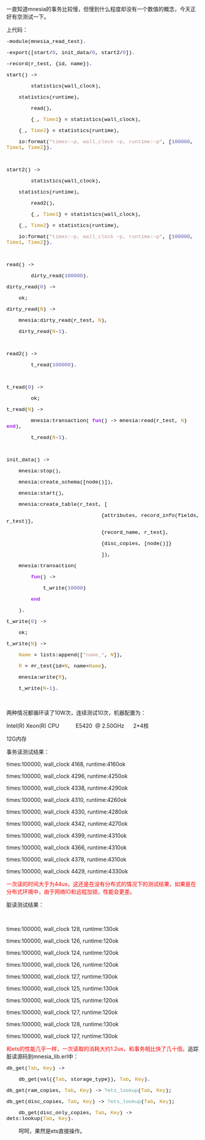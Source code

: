 <!--
author: qingliangcn
date: 2010-05-13
title: mnesia脏读与事物读性能结果
tags: Erlang,mnesia,事务,脏读
category: Erlang
status: publish
summary: 一直知道mnesia的事务比较慢，但慢到什么程度却没有一个数值的概念，今天正好有空测试一下。上代码：-module(mnesia_read_test).-export([start/0, init_data/0, start2/0]).-record(r_test, {id, n
-->

<p>一直知道mnesia的事务比较慢，但慢到什么程度却没有一个数值的概念，今天正好有空测试一下。</p>
<p>上代码：</p>
<p align="left" class="MsoNormal" style="text-align:left;mso-layout-grid-align:
none;text-autospace:none"><font class="Apple-style-span" color="#000000" face="'Courier New'" size="3"><span class="Apple-style-span" style="font-size: 13px;"><span lang="EN-US" style="font-size:10.0pt;font-family:
&quot;Courier New&quot;;color:black;mso-font-kerning:0pt">-module(mnesia_read_test)</span><span lang="EN-US" style="font-size:10.0pt;font-family:&quot;Courier New&quot;;color:blue;
mso-font-kerning:0pt">.</span><span lang="EN-US" style="font-size:10.0pt;
font-family:&quot;Courier New&quot;;mso-font-kerning:0pt"><o:p></o:p></span></span></font></p>
<p align="left" class="MsoNormal" style="text-align:left;mso-layout-grid-align:
none;text-autospace:none"><font class="Apple-style-span" color="#000000" face="'Courier New'" size="3"><span class="Apple-style-span" style="font-size: 13px;"><span lang="EN-US" style="font-size:10.0pt;font-family:
&quot;Courier New&quot;;color:black;mso-font-kerning:0pt">-export([start/</span><span lang="EN-US" style="font-size:10.0pt;font-family:&quot;Courier New&quot;;color:#5A5AB4;
mso-font-kerning:0pt">0</span><span lang="EN-US" style="font-size:10.0pt;
font-family:&quot;Courier New&quot;;color:black;mso-font-kerning:0pt">, init_data/</span><span lang="EN-US" style="font-size:10.0pt;font-family:&quot;Courier New&quot;;color:#5A5AB4;
mso-font-kerning:0pt">0</span><span lang="EN-US" style="font-size:10.0pt;
font-family:&quot;Courier New&quot;;color:black;mso-font-kerning:0pt">, start2/</span><span lang="EN-US" style="font-size:10.0pt;font-family:&quot;Courier New&quot;;color:#5A5AB4;
mso-font-kerning:0pt">0</span><span lang="EN-US" style="font-size:10.0pt;
font-family:&quot;Courier New&quot;;color:black;mso-font-kerning:0pt">])</span><span lang="EN-US" style="font-size:10.0pt;font-family:&quot;Courier New&quot;;color:blue;
mso-font-kerning:0pt">.</span></span></font></p>
<p align="left" class="MsoNormal" style="text-align:left;mso-layout-grid-align:
none;text-autospace:none"><font class="Apple-style-span" color="#000000" face="'Courier New'" size="3"><span class="Apple-style-span" style="font-size: 13px;"><span lang="EN-US" style="font-size:10.0pt;font-family:
&quot;Courier New&quot;;color:black;mso-font-kerning:0pt">-record(r_test, {id, name})</span><span lang="EN-US" style="font-size:10.0pt;font-family:&quot;Courier New&quot;;color:blue;
mso-font-kerning:0pt">.</span></span></font></p>
<p align="left" class="MsoNormal" style="text-align:left;mso-layout-grid-align:
none;text-autospace:none"><font class="Apple-style-span" color="#000000" face="'Courier New'" size="3"><span class="Apple-style-span" style="font-size: 13px;"><span lang="EN-US" style="font-size:10.0pt;font-family:
&quot;Courier New&quot;;color:black;mso-font-kerning:0pt">start() -&gt;</span><span lang="EN-US" style="font-size:10.0pt;font-family:&quot;Courier New&quot;;mso-font-kerning:
0pt"><o:p></o:p></span></span></font></p>
<p align="left" class="MsoNormal" style="text-align:left;mso-layout-grid-align:
none;text-autospace:none"><font class="Apple-style-span" color="#000000" face="'Courier New'" size="3"><span class="Apple-style-span" style="font-size: 13px;"><span lang="EN-US" style="font-size:10.0pt;font-family:
&quot;Courier New&quot;;color:black;mso-font-kerning:0pt"><span style="mso-spacerun:yes">&nbsp;&nbsp;&nbsp;&nbsp;&nbsp;&nbsp;&nbsp; </span>statistics(wall_clock), </span><span lang="EN-US" style="font-size:10.0pt;font-family:&quot;Courier New&quot;;mso-font-kerning:
0pt"><o:p></o:p></span></span></font></p>
<p align="left" class="MsoNormal" style="text-align:left;mso-layout-grid-align:
none;text-autospace:none"><font class="Apple-style-span" color="#000000" face="'Courier New'" size="3"><span class="Apple-style-span" style="font-size: 13px;"><span lang="EN-US" style="font-size:10.0pt;font-family:
&quot;Courier New&quot;;color:black;mso-font-kerning:0pt"><span style="mso-spacerun:yes">&nbsp;&nbsp;&nbsp; </span>statistics(runtime),</span><span lang="EN-US" style="font-size:10.0pt;font-family:&quot;Courier New&quot;;mso-font-kerning:
0pt"><o:p></o:p></span></span></font></p>
<p align="left" class="MsoNormal" style="text-align:left;mso-layout-grid-align:
none;text-autospace:none"><font class="Apple-style-span" color="#000000" face="'Courier New'" size="3"><span class="Apple-style-span" style="font-size: 13px;"><span lang="EN-US" style="font-size:10.0pt;font-family:
&quot;Courier New&quot;;color:black;mso-font-kerning:0pt"><span style="mso-spacerun:yes">&nbsp; </span><span style="mso-spacerun:yes">&nbsp;&nbsp;&nbsp;&nbsp;&nbsp;&nbsp;</span>read(),</span><span lang="EN-US" style="font-size:10.0pt;font-family:&quot;Courier New&quot;;mso-font-kerning:0pt"><o:p></o:p></span></span></font></p>
<p align="left" class="MsoNormal" style="text-align:left;mso-layout-grid-align:
none;text-autospace:none"><font class="Apple-style-span" color="#000000" face="'Courier New'" size="3"><span class="Apple-style-span" style="font-size: 13px;"><span lang="EN-US" style="font-size:10.0pt;font-family:
&quot;Courier New&quot;;color:black;mso-font-kerning:0pt"><span style="mso-spacerun:yes">&nbsp;&nbsp;&nbsp;&nbsp;&nbsp;&nbsp;&nbsp; </span>{</span><span lang="EN-US" style="font-size:10.0pt;font-family:&quot;Courier New&quot;;color:darkgoldenrod;
mso-font-kerning:0pt">_</span><span lang="EN-US" style="font-size:10.0pt;
font-family:&quot;Courier New&quot;;color:black;mso-font-kerning:0pt">, </span><span lang="EN-US" style="font-size:10.0pt;font-family:&quot;Courier New&quot;;color:darkgoldenrod;
mso-font-kerning:0pt">Time1</span><span lang="EN-US" style="font-size:10.0pt;
font-family:&quot;Courier New&quot;;color:black;mso-font-kerning:0pt">} = statistics(wall_clock),</span><span lang="EN-US" style="font-size:10.0pt;
font-family:&quot;Courier New&quot;;mso-font-kerning:0pt"><o:p></o:p></span></span></font></p>
<p align="left" class="MsoNormal" style="text-align:left;mso-layout-grid-align:
none;text-autospace:none"><font class="Apple-style-span" color="#000000" face="'Courier New'" size="3"><span class="Apple-style-span" style="font-size: 13px;"><span lang="EN-US" style="font-size:10.0pt;font-family:
&quot;Courier New&quot;;color:black;mso-font-kerning:0pt"><span style="mso-spacerun:yes">&nbsp;&nbsp;&nbsp; </span>{</span><span lang="EN-US" style="font-size:
10.0pt;font-family:&quot;Courier New&quot;;color:darkgoldenrod;mso-font-kerning:0pt">_</span><span lang="EN-US" style="font-size:10.0pt;font-family:&quot;Courier New&quot;;color:black;
mso-font-kerning:0pt">, </span><span lang="EN-US" style="font-size:10.0pt;
font-family:&quot;Courier New&quot;;color:darkgoldenrod;mso-font-kerning:0pt">Time2</span><span lang="EN-US" style="font-size:10.0pt;font-family:&quot;Courier New&quot;;color:black;
mso-font-kerning:0pt">} = statistics(runtime),</span><span lang="EN-US" style="font-size:10.0pt;font-family:&quot;Courier New&quot;;mso-font-kerning:0pt"><o:p></o:p></span></span></font></p>
<p align="left" class="MsoNormal" style="text-align:left;mso-layout-grid-align:
none;text-autospace:none"><font class="Apple-style-span" color="#000000" face="'Courier New'" size="3"><span class="Apple-style-span" style="font-size: 13px;"><span lang="EN-US" style="font-size:10.0pt;font-family:
&quot;Courier New&quot;;color:black;mso-font-kerning:0pt"><span style="mso-spacerun:yes">&nbsp;&nbsp;&nbsp; </span>io:format(</span><span lang="EN-US" style="font-size:10.0pt;font-family:&quot;Courier New&quot;;color:rosybrown;mso-font-kerning:
0pt">&quot;times:~p, wall_clock ~p, runtime:~p&quot;</span><span lang="EN-US" style="font-size:10.0pt;font-family:&quot;Courier New&quot;;color:black;mso-font-kerning:
0pt">, [</span><span lang="EN-US" style="font-size:10.0pt;font-family:&quot;Courier New&quot;;
color:#5A5AB4;mso-font-kerning:0pt">100000</span><span lang="EN-US" style="font-size:10.0pt;font-family:&quot;Courier New&quot;;color:black;mso-font-kerning:
0pt">, </span><span lang="EN-US" style="font-size:10.0pt;font-family:&quot;Courier New&quot;;
color:darkgoldenrod;mso-font-kerning:0pt">Time1</span><span lang="EN-US" style="font-size:10.0pt;font-family:&quot;Courier New&quot;;color:black;mso-font-kerning:
0pt">, </span><span lang="EN-US" style="font-size:10.0pt;font-family:&quot;Courier New&quot;;
color:darkgoldenrod;mso-font-kerning:0pt">Time2</span><span lang="EN-US" style="font-size:10.0pt;font-family:&quot;Courier New&quot;;color:black;mso-font-kerning:
0pt">])</span><span lang="EN-US" style="font-size:10.0pt;font-family:&quot;Courier New&quot;;
color:blue;mso-font-kerning:0pt">.</span><span lang="EN-US" style="font-size:
10.0pt;font-family:&quot;Courier New&quot;;mso-font-kerning:0pt"><o:p></o:p></span></span></font></p>
<p align="left" class="MsoNormal" style="text-align:left;mso-layout-grid-align:
none;text-autospace:none"><font class="Apple-style-span" color="#000000" face="'Courier New'" size="3"><span class="Apple-style-span" style="font-size: 13px;"><span lang="EN-US" style="font-size:10.0pt;font-family:
&quot;Courier New&quot;;mso-font-kerning:0pt"><o:p>&nbsp;<!--more--></o:p></span></span></font></p>
<p align="left" class="MsoNormal" style="text-align:left;mso-layout-grid-align:
none;text-autospace:none"><font class="Apple-style-span" color="#000000" face="'Courier New'" size="3"><span class="Apple-style-span" style="font-size: 13px;"><span lang="EN-US" style="font-size:10.0pt;font-family:
&quot;Courier New&quot;;color:black;mso-font-kerning:0pt">start2() -&gt;</span><span lang="EN-US" style="font-size:10.0pt;font-family:&quot;Courier New&quot;;mso-font-kerning:
0pt"><o:p></o:p></span></span></font></p>
<p align="left" class="MsoNormal" style="text-align:left;mso-layout-grid-align:
none;text-autospace:none"><font class="Apple-style-span" color="#000000" face="'Courier New'" size="3"><span class="Apple-style-span" style="font-size: 13px;"><span lang="EN-US" style="font-size:10.0pt;font-family:
&quot;Courier New&quot;;color:black;mso-font-kerning:0pt"><span style="mso-spacerun:yes">&nbsp;&nbsp;&nbsp;&nbsp;&nbsp;&nbsp;&nbsp; </span>statistics(wall_clock),</span><span lang="EN-US" style="font-size:10.0pt;font-family:&quot;Courier New&quot;;mso-font-kerning:
0pt"><o:p></o:p></span></span></font></p>
<p align="left" class="MsoNormal" style="text-align:left;mso-layout-grid-align:
none;text-autospace:none"><font class="Apple-style-span" color="#000000" face="'Courier New'" size="3"><span class="Apple-style-span" style="font-size: 13px;"><span lang="EN-US" style="font-size:10.0pt;font-family:
&quot;Courier New&quot;;color:black;mso-font-kerning:0pt"><span style="mso-spacerun:yes">&nbsp;&nbsp;&nbsp; </span>statistics(runtime),</span><span lang="EN-US" style="font-size:10.0pt;font-family:&quot;Courier New&quot;;mso-font-kerning:
0pt"><o:p></o:p></span></span></font></p>
<p align="left" class="MsoNormal" style="text-align:left;mso-layout-grid-align:
none;text-autospace:none"><font class="Apple-style-span" color="#000000" face="'Courier New'" size="3"><span class="Apple-style-span" style="font-size: 13px;"><span lang="EN-US" style="font-size:10.0pt;font-family:
&quot;Courier New&quot;;color:black;mso-font-kerning:0pt"><span style="mso-spacerun:yes">&nbsp;&nbsp;&nbsp;&nbsp;&nbsp;&nbsp;&nbsp; </span>read2(),</span><span lang="EN-US" style="font-size:10.0pt;font-family:&quot;Courier New&quot;;mso-font-kerning:0pt"><o:p></o:p></span></span></font></p>
<p align="left" class="MsoNormal" style="text-align:left;mso-layout-grid-align:
none;text-autospace:none"><font class="Apple-style-span" color="#000000" face="'Courier New'" size="3"><span class="Apple-style-span" style="font-size: 13px;"><span lang="EN-US" style="font-size:10.0pt;font-family:
&quot;Courier New&quot;;color:black;mso-font-kerning:0pt"><span style="mso-spacerun:yes">&nbsp;&nbsp;&nbsp;&nbsp;&nbsp;&nbsp;&nbsp; </span>{</span><span lang="EN-US" style="font-size:10.0pt;font-family:&quot;Courier New&quot;;color:darkgoldenrod;
mso-font-kerning:0pt">_</span><span lang="EN-US" style="font-size:10.0pt;
font-family:&quot;Courier New&quot;;color:black;mso-font-kerning:0pt">, </span><span lang="EN-US" style="font-size:10.0pt;font-family:&quot;Courier New&quot;;color:darkgoldenrod;
mso-font-kerning:0pt">Time1</span><span lang="EN-US" style="font-size:10.0pt;
font-family:&quot;Courier New&quot;;color:black;mso-font-kerning:0pt">} = statistics(wall_clock),</span><span lang="EN-US" style="font-size:10.0pt;
font-family:&quot;Courier New&quot;;mso-font-kerning:0pt"><o:p></o:p></span></span></font></p>
<p align="left" class="MsoNormal" style="text-align:left;mso-layout-grid-align:
none;text-autospace:none"><font class="Apple-style-span" color="#000000" face="'Courier New'" size="3"><span class="Apple-style-span" style="font-size: 13px;"><span lang="EN-US" style="font-size:10.0pt;font-family:
&quot;Courier New&quot;;color:black;mso-font-kerning:0pt"><span style="mso-spacerun:yes">&nbsp;&nbsp;&nbsp; </span>{</span><span lang="EN-US" style="font-size:
10.0pt;font-family:&quot;Courier New&quot;;color:darkgoldenrod;mso-font-kerning:0pt">_</span><span lang="EN-US" style="font-size:10.0pt;font-family:&quot;Courier New&quot;;color:black;
mso-font-kerning:0pt">, </span><span lang="EN-US" style="font-size:10.0pt;
font-family:&quot;Courier New&quot;;color:darkgoldenrod;mso-font-kerning:0pt">Time2</span><span lang="EN-US" style="font-size:10.0pt;font-family:&quot;Courier New&quot;;color:black;
mso-font-kerning:0pt">} = statistics(runtime),</span><span lang="EN-US" style="font-size:10.0pt;font-family:&quot;Courier New&quot;;mso-font-kerning:0pt"><o:p></o:p></span></span></font></p>
<p align="left" class="MsoNormal" style="text-align:left;mso-layout-grid-align:
none;text-autospace:none"><font class="Apple-style-span" color="#000000" face="'Courier New'" size="3"><span class="Apple-style-span" style="font-size: 13px;"><span lang="EN-US" style="font-size:10.0pt;font-family:
&quot;Courier New&quot;;color:black;mso-font-kerning:0pt"><span style="mso-spacerun:yes">&nbsp;&nbsp;&nbsp; </span>io:format(</span><span lang="EN-US" style="font-size:10.0pt;font-family:&quot;Courier New&quot;;color:rosybrown;mso-font-kerning:
0pt">&quot;times:~p, wall_clock ~p, runtime:~p&quot;</span><span lang="EN-US" style="font-size:10.0pt;font-family:&quot;Courier New&quot;;color:black;mso-font-kerning:
0pt">, [</span><span lang="EN-US" style="font-size:10.0pt;font-family:&quot;Courier New&quot;;
color:#5A5AB4;mso-font-kerning:0pt">100000</span><span lang="EN-US" style="font-size:10.0pt;font-family:&quot;Courier New&quot;;color:black;mso-font-kerning:
0pt">, </span><span lang="EN-US" style="font-size:10.0pt;font-family:&quot;Courier New&quot;;
color:darkgoldenrod;mso-font-kerning:0pt">Time1</span><span lang="EN-US" style="font-size:10.0pt;font-family:&quot;Courier New&quot;;color:black;mso-font-kerning:
0pt">, </span><span lang="EN-US" style="font-size:10.0pt;font-family:&quot;Courier New&quot;;
color:darkgoldenrod;mso-font-kerning:0pt">Time2</span><span lang="EN-US" style="font-size:10.0pt;font-family:&quot;Courier New&quot;;color:black;mso-font-kerning:
0pt">])</span><span lang="EN-US" style="font-size:10.0pt;font-family:&quot;Courier New&quot;;
color:blue;mso-font-kerning:0pt">.</span><span lang="EN-US" style="font-size:
10.0pt;font-family:&quot;Courier New&quot;;mso-font-kerning:0pt"><o:p></o:p></span></span></font></p>
<p align="left" class="MsoNormal" style="text-align:left;mso-layout-grid-align:
none;text-autospace:none"><font class="Apple-style-span" color="#000000" face="'Courier New'" size="3"><span class="Apple-style-span" style="font-size: 13px;"><span lang="EN-US" style="font-size:10.0pt;font-family:
&quot;Courier New&quot;;mso-font-kerning:0pt"><o:p>&nbsp;</o:p></span></span></font></p>
<p align="left" class="MsoNormal" style="text-align:left;mso-layout-grid-align:
none;text-autospace:none"><font class="Apple-style-span" color="#000000" face="'Courier New'" size="3"><span class="Apple-style-span" style="font-size: 13px;"><span lang="EN-US" style="font-size:10.0pt;font-family:
&quot;Courier New&quot;;color:black;mso-font-kerning:0pt">read() -&gt;</span><span lang="EN-US" style="font-size:10.0pt;font-family:&quot;Courier New&quot;;mso-font-kerning:
0pt"><o:p></o:p></span></span></font></p>
<p align="left" class="MsoNormal" style="text-align:left;mso-layout-grid-align:
none;text-autospace:none"><font class="Apple-style-span" color="#000000" face="'Courier New'" size="3"><span class="Apple-style-span" style="font-size: 13px;"><span lang="EN-US" style="font-size:10.0pt;font-family:
&quot;Courier New&quot;;color:black;mso-font-kerning:0pt"><span style="mso-spacerun:yes">&nbsp;&nbsp;&nbsp;&nbsp;&nbsp;&nbsp;&nbsp; </span>dirty_read(</span><span lang="EN-US" style="font-size:10.0pt;font-family:&quot;Courier New&quot;;color:#5A5AB4;mso-font-kerning:
0pt">100000</span><span lang="EN-US" style="font-size:10.0pt;font-family:&quot;Courier New&quot;;
color:black;mso-font-kerning:0pt">)</span><span lang="EN-US" style="font-size:
10.0pt;font-family:&quot;Courier New&quot;;color:blue;mso-font-kerning:0pt">.</span></span></font></p>
<p align="left" class="MsoNormal" style="text-align:left;mso-layout-grid-align:
none;text-autospace:none"><font class="Apple-style-span" color="#000000" face="'Courier New'" size="3"><span class="Apple-style-span" style="font-size: 13px;"><span lang="EN-US" style="font-size:10.0pt;font-family:
&quot;Courier New&quot;;color:black;mso-font-kerning:0pt">dirty_read(</span><span lang="EN-US" style="font-size:10.0pt;font-family:&quot;Courier New&quot;;color:#5A5AB4;
mso-font-kerning:0pt">0</span><span lang="EN-US" style="font-size:10.0pt;
font-family:&quot;Courier New&quot;;color:black;mso-font-kerning:0pt">) -&gt;</span><span lang="EN-US" style="font-size:10.0pt;font-family:&quot;Courier New&quot;;mso-font-kerning:
0pt"><o:p></o:p></span></span></font></p>
<p align="left" class="MsoNormal" style="text-align:left;mso-layout-grid-align:
none;text-autospace:none"><font class="Apple-style-span" color="#000000" face="'Courier New'" size="3"><span class="Apple-style-span" style="font-size: 13px;"><span lang="EN-US" style="font-size:10.0pt;font-family:
&quot;Courier New&quot;;color:black;mso-font-kerning:0pt"><span style="mso-spacerun:yes">&nbsp;&nbsp;&nbsp; </span>ok;</span><span lang="EN-US" style="font-size:10.0pt;font-family:&quot;Courier New&quot;;mso-font-kerning:0pt"><o:p></o:p></span></span></font></p>
<p align="left" class="MsoNormal" style="text-align:left;mso-layout-grid-align:
none;text-autospace:none"><font class="Apple-style-span" color="#000000" face="'Courier New'" size="3"><span class="Apple-style-span" style="font-size: 13px;"><span lang="EN-US" style="font-size:10.0pt;font-family:
&quot;Courier New&quot;;color:black;mso-font-kerning:0pt">dirty_read(</span><span lang="EN-US" style="font-size:10.0pt;font-family:&quot;Courier New&quot;;color:darkgoldenrod;
mso-font-kerning:0pt">N</span><span lang="EN-US" style="font-size:10.0pt;
font-family:&quot;Courier New&quot;;color:black;mso-font-kerning:0pt">) -&gt;</span><span lang="EN-US" style="font-size:10.0pt;font-family:&quot;Courier New&quot;;mso-font-kerning:
0pt"><o:p></o:p></span></span></font></p>
<p align="left" class="MsoNormal" style="text-align:left;mso-layout-grid-align:
none;text-autospace:none"><font class="Apple-style-span" color="#000000" face="'Courier New'" size="3"><span class="Apple-style-span" style="font-size: 13px;"><span lang="EN-US" style="font-size:10.0pt;font-family:
&quot;Courier New&quot;;color:black;mso-font-kerning:0pt"><span style="mso-spacerun:yes">&nbsp;&nbsp;&nbsp; </span>mnesia:dirty_read(r_test, </span><span lang="EN-US" style="font-size:10.0pt;font-family:&quot;Courier New&quot;;color:darkgoldenrod;
mso-font-kerning:0pt">N</span><span lang="EN-US" style="font-size:10.0pt;
font-family:&quot;Courier New&quot;;color:black;mso-font-kerning:0pt">),</span><span lang="EN-US" style="font-size:10.0pt;font-family:&quot;Courier New&quot;;mso-font-kerning:
0pt"><o:p></o:p></span></span></font></p>
<p align="left" class="MsoNormal" style="text-align:left;mso-layout-grid-align:
none;text-autospace:none"><font class="Apple-style-span" color="#000000" face="'Courier New'" size="3"><span class="Apple-style-span" style="font-size: 13px;"><span lang="EN-US" style="font-size:10.0pt;font-family:
&quot;Courier New&quot;;color:black;mso-font-kerning:0pt"><span style="mso-spacerun:yes">&nbsp;&nbsp;&nbsp; </span>dirty_read(</span><span lang="EN-US" style="font-size:10.0pt;font-family:&quot;Courier New&quot;;color:darkgoldenrod;
mso-font-kerning:0pt">N</span><span lang="EN-US" style="font-size:10.0pt;
font-family:&quot;Courier New&quot;;color:black;mso-font-kerning:0pt">-</span><span lang="EN-US" style="font-size:10.0pt;font-family:&quot;Courier New&quot;;color:#5A5AB4;
mso-font-kerning:0pt">1</span><span lang="EN-US" style="font-size:10.0pt;
font-family:&quot;Courier New&quot;;color:black;mso-font-kerning:0pt">)</span><span lang="EN-US" style="font-size:10.0pt;font-family:&quot;Courier New&quot;;color:blue;
mso-font-kerning:0pt">.</span><span lang="EN-US" style="font-size:10.0pt;
font-family:&quot;Courier New&quot;;mso-font-kerning:0pt"><o:p></o:p></span></span></font></p>
<p align="left" class="MsoNormal" style="text-align:left;mso-layout-grid-align:
none;text-autospace:none"><font class="Apple-style-span" color="#000000" face="'Courier New'" size="3"><span class="Apple-style-span" style="font-size: 13px;"><span lang="EN-US" style="font-size:10.0pt;font-family:
&quot;Courier New&quot;;mso-font-kerning:0pt"><o:p>&nbsp;</o:p></span></span></font></p>
<p align="left" class="MsoNormal" style="text-align:left;mso-layout-grid-align:
none;text-autospace:none"><font class="Apple-style-span" color="#000000" face="'Courier New'" size="3"><span class="Apple-style-span" style="font-size: 13px;"><span lang="EN-US" style="font-size:10.0pt;font-family:
&quot;Courier New&quot;;color:black;mso-font-kerning:0pt">read2() -&gt;</span><span lang="EN-US" style="font-size:10.0pt;font-family:&quot;Courier New&quot;;mso-font-kerning:
0pt"><o:p></o:p></span></span></font></p>
<p align="left" class="MsoNormal" style="text-align:left;mso-layout-grid-align:
none;text-autospace:none"><font class="Apple-style-span" color="#000000" face="'Courier New'" size="3"><span class="Apple-style-span" style="font-size: 13px;"><span lang="EN-US" style="font-size:10.0pt;font-family:
&quot;Courier New&quot;;color:black;mso-font-kerning:0pt"><span style="mso-spacerun:yes">&nbsp;&nbsp;&nbsp;&nbsp;&nbsp;&nbsp;&nbsp; </span>t_read(</span><span lang="EN-US" style="font-size:10.0pt;font-family:&quot;Courier New&quot;;color:#5A5AB4;mso-font-kerning:
0pt">100000</span><span lang="EN-US" style="font-size:10.0pt;font-family:&quot;Courier New&quot;;
color:black;mso-font-kerning:0pt">)</span><span lang="EN-US" style="font-size:
10.0pt;font-family:&quot;Courier New&quot;;color:blue;mso-font-kerning:0pt">.</span><span lang="EN-US" style="font-size:10.0pt;font-family:&quot;Courier New&quot;;mso-font-kerning:
0pt"><o:p></o:p></span></span></font></p>
<p align="left" class="MsoNormal" style="text-align:left;mso-layout-grid-align:
none;text-autospace:none"><font class="Apple-style-span" color="#000000" face="'Courier New'" size="3"><span class="Apple-style-span" style="font-size: 13px;"><span lang="EN-US" style="font-size:10.0pt;font-family:
&quot;Courier New&quot;;mso-font-kerning:0pt"><o:p>&nbsp;</o:p></span></span></font></p>
<p align="left" class="MsoNormal" style="text-align:left;mso-layout-grid-align:
none;text-autospace:none"><font class="Apple-style-span" color="#000000" face="'Courier New'" size="3"><span class="Apple-style-span" style="font-size: 13px;"><span lang="EN-US" style="font-size:10.0pt;font-family:
&quot;Courier New&quot;;color:black;mso-font-kerning:0pt">t_read(</span><span lang="EN-US" style="font-size:10.0pt;font-family:&quot;Courier New&quot;;color:#5A5AB4;mso-font-kerning:
0pt">0</span><span lang="EN-US" style="font-size:10.0pt;font-family:&quot;Courier New&quot;;
color:black;mso-font-kerning:0pt">) -&gt;</span><span lang="EN-US" style="font-size:10.0pt;font-family:&quot;Courier New&quot;;mso-font-kerning:0pt"><o:p></o:p></span></span></font></p>
<p align="left" class="MsoNormal" style="text-align:left;mso-layout-grid-align:
none;text-autospace:none"><font class="Apple-style-span" color="#000000" face="'Courier New'" size="3"><span class="Apple-style-span" style="font-size: 13px;"><span lang="EN-US" style="font-size:10.0pt;font-family:
&quot;Courier New&quot;;color:black;mso-font-kerning:0pt"><span style="mso-spacerun:yes">&nbsp;&nbsp;&nbsp;&nbsp;&nbsp;&nbsp;&nbsp; </span>ok;</span><span lang="EN-US" style="font-size:10.0pt;font-family:&quot;Courier New&quot;;mso-font-kerning:0pt"><o:p></o:p></span></span></font></p>
<p align="left" class="MsoNormal" style="text-align:left;mso-layout-grid-align:
none;text-autospace:none"><font class="Apple-style-span" color="#000000" face="'Courier New'" size="3"><span class="Apple-style-span" style="font-size: 13px;"><span lang="EN-US" style="font-size:10.0pt;font-family:
&quot;Courier New&quot;;color:black;mso-font-kerning:0pt">t_read(</span><span lang="EN-US" style="font-size:10.0pt;font-family:&quot;Courier New&quot;;color:darkgoldenrod;
mso-font-kerning:0pt">N</span><span lang="EN-US" style="font-size:10.0pt;
font-family:&quot;Courier New&quot;;color:black;mso-font-kerning:0pt">) -&gt;</span><span lang="EN-US" style="font-size:10.0pt;font-family:&quot;Courier New&quot;;mso-font-kerning:
0pt"><o:p></o:p></span></span></font></p>
<p align="left" class="MsoNormal" style="text-align:left;mso-layout-grid-align:
none;text-autospace:none"><font class="Apple-style-span" color="#000000" face="'Courier New'" size="3"><span class="Apple-style-span" style="font-size: 13px;"><span lang="EN-US" style="font-size:10.0pt;font-family:
&quot;Courier New&quot;;color:black;mso-font-kerning:0pt"><span style="mso-spacerun:yes">&nbsp;&nbsp;&nbsp;&nbsp;&nbsp;&nbsp;&nbsp; </span>mnesia:transaction( </span><b><span lang="EN-US" style="font-size:10.0pt;font-family:&quot;Courier New&quot;;color:#A020F0;
mso-font-kerning:0pt">fun</span></b><span lang="EN-US" style="font-size:10.0pt;
font-family:&quot;Courier New&quot;;color:black;mso-font-kerning:0pt">() -&gt; mnesia:read(r_test, </span><span lang="EN-US" style="font-size:10.0pt;font-family:
&quot;Courier New&quot;;color:darkgoldenrod;mso-font-kerning:0pt">N</span><span lang="EN-US" style="font-size:10.0pt;font-family:&quot;Courier New&quot;;color:black;
mso-font-kerning:0pt">) </span><b><span lang="EN-US" style="font-size:10.0pt;
font-family:&quot;Courier New&quot;;color:#A020F0;mso-font-kerning:0pt">end</span></b><span lang="EN-US" style="font-size:10.0pt;font-family:&quot;Courier New&quot;;color:black;
mso-font-kerning:0pt">),</span><span lang="EN-US" style="font-size:10.0pt;
font-family:&quot;Courier New&quot;;mso-font-kerning:0pt"><o:p></o:p></span></span></font></p>
<p align="left" class="MsoNormal" style="text-align:left;mso-layout-grid-align:
none;text-autospace:none"><font class="Apple-style-span" color="#000000" face="'Courier New'" size="3"><span class="Apple-style-span" style="font-size: 13px;"><span lang="EN-US" style="font-size:10.0pt;font-family:
&quot;Courier New&quot;;color:black;mso-font-kerning:0pt"><span style="mso-spacerun:yes">&nbsp;&nbsp;&nbsp;&nbsp;&nbsp;&nbsp;&nbsp; </span>t_read(</span><span lang="EN-US" style="font-size:10.0pt;font-family:&quot;Courier New&quot;;color:darkgoldenrod;
mso-font-kerning:0pt">N</span><span lang="EN-US" style="font-size:10.0pt;
font-family:&quot;Courier New&quot;;color:black;mso-font-kerning:0pt">-</span><span lang="EN-US" style="font-size:10.0pt;font-family:&quot;Courier New&quot;;color:#5A5AB4;
mso-font-kerning:0pt">1</span><span lang="EN-US" style="font-size:10.0pt;
font-family:&quot;Courier New&quot;;color:black;mso-font-kerning:0pt">)</span><span lang="EN-US" style="font-size:10.0pt;font-family:&quot;Courier New&quot;;color:blue;
mso-font-kerning:0pt">.</span><span lang="EN-US" style="font-size:10.0pt;
font-family:&quot;Courier New&quot;;mso-font-kerning:0pt"><o:p></o:p></span></span></font></p>
<p align="left" class="MsoNormal" style="text-align:left;mso-layout-grid-align:
none;text-autospace:none"><font class="Apple-style-span" color="#000000" face="'Courier New'" size="3"><span class="Apple-style-span" style="font-size: 13px;"><span lang="EN-US" style="font-size:10.0pt;font-family:
&quot;Courier New&quot;;mso-font-kerning:0pt"><o:p>&nbsp;</o:p></span></span></font></p>
<p align="left" class="MsoNormal" style="text-align:left;mso-layout-grid-align:
none;text-autospace:none"><font class="Apple-style-span" color="#000000" face="'Courier New'" size="3"><span class="Apple-style-span" style="font-size: 13px;"><span lang="EN-US" style="font-size:10.0pt;font-family:
&quot;Courier New&quot;;color:black;mso-font-kerning:0pt">init_data() -&gt;</span><span lang="EN-US" style="font-size:10.0pt;font-family:&quot;Courier New&quot;;mso-font-kerning:
0pt"><o:p></o:p></span></span></font></p>
<p align="left" class="MsoNormal" style="text-align:left;mso-layout-grid-align:
none;text-autospace:none"><font class="Apple-style-span" color="#000000" face="'Courier New'" size="3"><span class="Apple-style-span" style="font-size: 13px;"><span lang="EN-US" style="font-size:10.0pt;font-family:
&quot;Courier New&quot;;color:black;mso-font-kerning:0pt"><span style="mso-spacerun:yes">&nbsp;&nbsp;&nbsp; </span>mnesia:stop(),</span><span lang="EN-US" style="font-size:10.0pt;font-family:&quot;Courier New&quot;;mso-font-kerning:0pt"><o:p></o:p></span></span></font></p>
<p align="left" class="MsoNormal" style="text-align:left;mso-layout-grid-align:
none;text-autospace:none"><font class="Apple-style-span" color="#000000" face="'Courier New'" size="3"><span class="Apple-style-span" style="font-size: 13px;"><span lang="EN-US" style="font-size:10.0pt;font-family:
&quot;Courier New&quot;;color:black;mso-font-kerning:0pt"><span style="mso-spacerun:yes">&nbsp;&nbsp;&nbsp; </span>mnesia:create_schema([node()]),</span><span lang="EN-US" style="font-size:10.0pt;font-family:&quot;Courier New&quot;;mso-font-kerning:
0pt"><o:p></o:p></span></span></font></p>
<p align="left" class="MsoNormal" style="text-align:left;mso-layout-grid-align:
none;text-autospace:none"><font class="Apple-style-span" color="#000000" face="'Courier New'" size="3"><span class="Apple-style-span" style="font-size: 13px;"><span lang="EN-US" style="font-size:10.0pt;font-family:
&quot;Courier New&quot;;color:black;mso-font-kerning:0pt"><span style="mso-spacerun:yes">&nbsp;&nbsp;&nbsp; </span>mnesia:start(),</span><span lang="EN-US" style="font-size:10.0pt;font-family:&quot;Courier New&quot;;mso-font-kerning:0pt"><o:p></o:p></span></span></font></p>
<p align="left" class="MsoNormal" style="text-align:left;mso-layout-grid-align:
none;text-autospace:none"><font class="Apple-style-span" color="#000000" face="'Courier New'" size="3"><span class="Apple-style-span" style="font-size: 13px;"><span lang="EN-US" style="font-size:10.0pt;font-family:
&quot;Courier New&quot;;color:black;mso-font-kerning:0pt"><span style="mso-spacerun:yes">&nbsp;&nbsp;&nbsp; </span>mnesia:create_table(r_test, [</span><span lang="EN-US" style="font-size:10.0pt;font-family:&quot;Courier New&quot;;mso-font-kerning:
0pt"><o:p></o:p></span></span></font></p>
<p align="left" class="MsoNormal" style="text-align:left;mso-layout-grid-align:
none;text-autospace:none"><font class="Apple-style-span" color="#000000" face="'Courier New'" size="3"><span class="Apple-style-span" style="font-size: 13px;"><span lang="EN-US" style="font-size:10.0pt;font-family:
&quot;Courier New&quot;;color:black;mso-font-kerning:0pt"><span style="mso-spacerun:yes">&nbsp;&nbsp;&nbsp;&nbsp;&nbsp;&nbsp;&nbsp;&nbsp;&nbsp;&nbsp;&nbsp;&nbsp;&nbsp;&nbsp;&nbsp;&nbsp;&nbsp;&nbsp;&nbsp;&nbsp;&nbsp;&nbsp;&nbsp;&nbsp;&nbsp;&nbsp;&nbsp;&nbsp;&nbsp;&nbsp; </span>{attributes, record_info(fields, r_test)},</span><span lang="EN-US" style="font-size:10.0pt;
font-family:&quot;Courier New&quot;;mso-font-kerning:0pt"><o:p></o:p></span></span></font></p>
<p align="left" class="MsoNormal" style="text-align:left;mso-layout-grid-align:
none;text-autospace:none"><font class="Apple-style-span" color="#000000" face="'Courier New'" size="3"><span class="Apple-style-span" style="font-size: 13px;"><span lang="EN-US" style="font-size:10.0pt;font-family:
&quot;Courier New&quot;;color:black;mso-font-kerning:0pt"><span style="mso-spacerun:yes">&nbsp;&nbsp;&nbsp;&nbsp;&nbsp;&nbsp;&nbsp;&nbsp;&nbsp;&nbsp;&nbsp;&nbsp;&nbsp;&nbsp;&nbsp;&nbsp;&nbsp;&nbsp;&nbsp;&nbsp;&nbsp;&nbsp;&nbsp;&nbsp;&nbsp;&nbsp;&nbsp;&nbsp;&nbsp;&nbsp; </span>{record_name, r_test},</span><span lang="EN-US" style="font-size:10.0pt;font-family:&quot;Courier New&quot;;
mso-font-kerning:0pt"><o:p></o:p></span></span></font></p>
<p align="left" class="MsoNormal" style="text-align:left;mso-layout-grid-align:
none;text-autospace:none"><font class="Apple-style-span" color="#000000" face="'Courier New'" size="3"><span class="Apple-style-span" style="font-size: 13px;"><span lang="EN-US" style="font-size:10.0pt;font-family:
&quot;Courier New&quot;;color:black;mso-font-kerning:0pt"><span style="mso-spacerun:yes">&nbsp;&nbsp;&nbsp;&nbsp;&nbsp;&nbsp;&nbsp;&nbsp;&nbsp;&nbsp;&nbsp;&nbsp;&nbsp;&nbsp;&nbsp;&nbsp;&nbsp;&nbsp;&nbsp;&nbsp;&nbsp;&nbsp;&nbsp;&nbsp;&nbsp;&nbsp;&nbsp;&nbsp;&nbsp;&nbsp; </span>{disc_copies, [node()]}</span><span lang="EN-US" style="font-size:10.0pt;font-family:&quot;Courier New&quot;;
mso-font-kerning:0pt"><o:p></o:p></span></span></font></p>
<p align="left" class="MsoNormal" style="text-align:left;mso-layout-grid-align:
none;text-autospace:none"><font class="Apple-style-span" color="#000000" face="'Courier New'" size="3"><span class="Apple-style-span" style="font-size: 13px;"><span lang="EN-US" style="font-size:10.0pt;font-family:
&quot;Courier New&quot;;color:black;mso-font-kerning:0pt"><span style="mso-spacerun:yes">&nbsp;&nbsp;&nbsp;&nbsp;&nbsp;&nbsp;&nbsp;&nbsp;&nbsp;&nbsp;&nbsp;&nbsp;&nbsp;&nbsp;&nbsp;&nbsp;&nbsp;&nbsp;&nbsp;&nbsp;&nbsp;&nbsp;&nbsp;&nbsp;&nbsp;&nbsp;&nbsp;&nbsp;&nbsp;&nbsp; </span>]),</span><span lang="EN-US" style="font-size:10.0pt;font-family:&quot;Courier New&quot;;mso-font-kerning:
0pt"><o:p></o:p></span></span></font></p>
<p align="left" class="MsoNormal" style="text-align:left;mso-layout-grid-align:
none;text-autospace:none"><font class="Apple-style-span" color="#000000" face="'Courier New'" size="3"><span class="Apple-style-span" style="font-size: 13px;"><span lang="EN-US" style="font-size:10.0pt;font-family:
&quot;Courier New&quot;;color:black;mso-font-kerning:0pt"><span style="mso-spacerun:yes">&nbsp;&nbsp;&nbsp; </span>mnesia:transaction(</span><span lang="EN-US" style="font-size:10.0pt;font-family:&quot;Courier New&quot;;mso-font-kerning:0pt"><o:p></o:p></span></span></font></p>
<p align="left" class="MsoNormal" style="text-align:left;mso-layout-grid-align:
none;text-autospace:none"><font class="Apple-style-span" color="#000000" face="'Courier New'" size="3"><span class="Apple-style-span" style="font-size: 13px;"><span lang="EN-US" style="font-size:10.0pt;font-family:
&quot;Courier New&quot;;color:black;mso-font-kerning:0pt"><span style="mso-spacerun:yes">&nbsp;&nbsp;&nbsp;&nbsp;&nbsp;&nbsp;&nbsp; </span></span><b><span lang="EN-US" style="font-size:10.0pt;font-family:&quot;Courier New&quot;;color:#A020F0;mso-font-kerning:
0pt">fun</span></b><span lang="EN-US" style="font-size:10.0pt;font-family:&quot;Courier New&quot;;
color:black;mso-font-kerning:0pt">() -&gt;</span><span lang="EN-US" style="font-size:10.0pt;font-family:&quot;Courier New&quot;;mso-font-kerning:0pt"><o:p></o:p></span></span></font></p>
<p align="left" class="MsoNormal" style="text-align:left;mso-layout-grid-align:
none;text-autospace:none"><font class="Apple-style-span" color="#000000" face="'Courier New'" size="3"><span class="Apple-style-span" style="font-size: 13px;"><span lang="EN-US" style="font-size:10.0pt;font-family:
&quot;Courier New&quot;;color:black;mso-font-kerning:0pt"><span style="mso-spacerun:yes">&nbsp;&nbsp;&nbsp;&nbsp;&nbsp;&nbsp;&nbsp;&nbsp;&nbsp;&nbsp;&nbsp; </span>t_write(</span><span lang="EN-US" style="font-size:10.0pt;font-family:&quot;Courier New&quot;;color:#5A5AB4;mso-font-kerning:
0pt">10000</span><span lang="EN-US" style="font-size:10.0pt;font-family:&quot;Courier New&quot;;
color:black;mso-font-kerning:0pt">)</span><span lang="EN-US" style="font-size:
10.0pt;font-family:&quot;Courier New&quot;;mso-font-kerning:0pt"><o:p></o:p></span></span></font></p>
<p align="left" class="MsoNormal" style="text-align:left;mso-layout-grid-align:
none;text-autospace:none"><font class="Apple-style-span" color="#000000" face="'Courier New'" size="3"><span class="Apple-style-span" style="font-size: 13px;"><span lang="EN-US" style="font-size:10.0pt;font-family:
&quot;Courier New&quot;;color:black;mso-font-kerning:0pt"><span style="mso-spacerun:yes">&nbsp;&nbsp;&nbsp;&nbsp;&nbsp;&nbsp;&nbsp; </span></span><b><span lang="EN-US" style="font-size:10.0pt;font-family:&quot;Courier New&quot;;color:#A020F0;mso-font-kerning:
0pt">end</span></b><span lang="EN-US" style="font-size:10.0pt;font-family:&quot;Courier New&quot;;
mso-font-kerning:0pt"><o:p></o:p></span></span></font></p>
<p align="left" class="MsoNormal" style="text-align:left;mso-layout-grid-align:
none;text-autospace:none"><font class="Apple-style-span" color="#000000" face="'Courier New'" size="3"><span class="Apple-style-span" style="font-size: 13px;"><span lang="EN-US" style="font-size:10.0pt;font-family:
&quot;Courier New&quot;;color:black;mso-font-kerning:0pt"><span style="mso-spacerun:yes">&nbsp;&nbsp;&nbsp; </span>)</span><span lang="EN-US" style="font-size:
10.0pt;font-family:&quot;Courier New&quot;;color:blue;mso-font-kerning:0pt">.</span></span></font></p>
<p align="left" class="MsoNormal" style="text-align:left;mso-layout-grid-align:
none;text-autospace:none"><font class="Apple-style-span" color="#000000" face="'Courier New'" size="3"><span class="Apple-style-span" style="font-size: 13px;"><span lang="EN-US" style="font-size:10.0pt;font-family:
&quot;Courier New&quot;;color:black;mso-font-kerning:0pt">t_write(</span><span lang="EN-US" style="font-size:10.0pt;font-family:&quot;Courier New&quot;;color:#5A5AB4;
mso-font-kerning:0pt">0</span><span lang="EN-US" style="font-size:10.0pt;
font-family:&quot;Courier New&quot;;color:black;mso-font-kerning:0pt">) -&gt;</span><span lang="EN-US" style="font-size:10.0pt;font-family:&quot;Courier New&quot;;mso-font-kerning:
0pt"><o:p></o:p></span></span></font></p>
<p align="left" class="MsoNormal" style="text-align:left;mso-layout-grid-align:
none;text-autospace:none"><font class="Apple-style-span" color="#000000" face="'Courier New'" size="3"><span class="Apple-style-span" style="font-size: 13px;"><span lang="EN-US" style="font-size:10.0pt;font-family:
&quot;Courier New&quot;;color:black;mso-font-kerning:0pt"><span style="mso-spacerun:yes">&nbsp;&nbsp;&nbsp; </span>ok;</span><span lang="EN-US" style="font-size:10.0pt;font-family:&quot;Courier New&quot;;mso-font-kerning:0pt"><o:p></o:p></span></span></font></p>
<p align="left" class="MsoNormal" style="text-align:left;mso-layout-grid-align:
none;text-autospace:none"><font class="Apple-style-span" color="#000000" face="'Courier New'" size="3"><span class="Apple-style-span" style="font-size: 13px;"><span lang="EN-US" style="font-size:10.0pt;font-family:
&quot;Courier New&quot;;color:black;mso-font-kerning:0pt">t_write(</span><span lang="EN-US" style="font-size:10.0pt;font-family:&quot;Courier New&quot;;color:darkgoldenrod;
mso-font-kerning:0pt">N</span><span lang="EN-US" style="font-size:10.0pt;
font-family:&quot;Courier New&quot;;color:black;mso-font-kerning:0pt">) -&gt;</span><span lang="EN-US" style="font-size:10.0pt;font-family:&quot;Courier New&quot;;mso-font-kerning:
0pt"><o:p></o:p></span></span></font></p>
<p align="left" class="MsoNormal" style="text-align:left;mso-layout-grid-align:
none;text-autospace:none"><font class="Apple-style-span" color="#000000" face="'Courier New'" size="3"><span class="Apple-style-span" style="font-size: 13px;"><span lang="EN-US" style="font-size:10.0pt;font-family:
&quot;Courier New&quot;;color:black;mso-font-kerning:0pt"><span style="mso-spacerun:yes">&nbsp;&nbsp;&nbsp; </span></span><span lang="EN-US" style="font-size:
10.0pt;font-family:&quot;Courier New&quot;;color:darkgoldenrod;mso-font-kerning:0pt">Name</span><span lang="EN-US" style="font-size:10.0pt;font-family:&quot;Courier New&quot;;color:black;
mso-font-kerning:0pt"> = lists:append([</span><span lang="EN-US" style="font-size:10.0pt;font-family:&quot;Courier New&quot;;color:rosybrown;mso-font-kerning:
0pt">&quot;name_&quot;</span><span lang="EN-US" style="font-size:10.0pt;
font-family:&quot;Courier New&quot;;color:black;mso-font-kerning:0pt">, </span><span lang="EN-US" style="font-size:10.0pt;font-family:&quot;Courier New&quot;;color:darkgoldenrod;
mso-font-kerning:0pt">N</span><span lang="EN-US" style="font-size:10.0pt;
font-family:&quot;Courier New&quot;;color:black;mso-font-kerning:0pt">]),</span><span lang="EN-US" style="font-size:10.0pt;font-family:&quot;Courier New&quot;;mso-font-kerning:
0pt"><o:p></o:p></span></span></font></p>
<p align="left" class="MsoNormal" style="text-align:left;mso-layout-grid-align:
none;text-autospace:none"><font class="Apple-style-span" color="#000000" face="'Courier New'" size="3"><span class="Apple-style-span" style="font-size: 13px;"><span lang="EN-US" style="font-size:10.0pt;font-family:
&quot;Courier New&quot;;color:black;mso-font-kerning:0pt"><span style="mso-spacerun:yes">&nbsp;&nbsp;&nbsp; </span></span><span lang="EN-US" style="font-size:
10.0pt;font-family:&quot;Courier New&quot;;color:darkgoldenrod;mso-font-kerning:0pt">R</span><span lang="EN-US" style="font-size:10.0pt;font-family:&quot;Courier New&quot;;color:black;
mso-font-kerning:0pt"> = #r_test{id=</span><span lang="EN-US" style="font-size:
10.0pt;font-family:&quot;Courier New&quot;;color:darkgoldenrod;mso-font-kerning:0pt">N</span><span lang="EN-US" style="font-size:10.0pt;font-family:&quot;Courier New&quot;;color:black;
mso-font-kerning:0pt">, name=</span><span lang="EN-US" style="font-size:10.0pt;
font-family:&quot;Courier New&quot;;color:darkgoldenrod;mso-font-kerning:0pt">Name</span><span lang="EN-US" style="font-size:10.0pt;font-family:&quot;Courier New&quot;;color:black;
mso-font-kerning:0pt">},</span><span lang="EN-US" style="font-size:10.0pt;
font-family:&quot;Courier New&quot;;mso-font-kerning:0pt"><o:p></o:p></span></span></font></p>
<p align="left" class="MsoNormal" style="text-align:left;mso-layout-grid-align:
none;text-autospace:none"><font class="Apple-style-span" color="#000000" face="'Courier New'" size="3"><span class="Apple-style-span" style="font-size: 13px;"><span lang="EN-US" style="font-size:10.0pt;font-family:
&quot;Courier New&quot;;color:black;mso-font-kerning:0pt"><span style="mso-spacerun:yes">&nbsp;&nbsp;&nbsp; </span>mnesia:write(</span><span lang="EN-US" style="font-size:10.0pt;font-family:&quot;Courier New&quot;;color:darkgoldenrod;
mso-font-kerning:0pt">R</span><span lang="EN-US" style="font-size:10.0pt;
font-family:&quot;Courier New&quot;;color:black;mso-font-kerning:0pt">),</span><span lang="EN-US" style="font-size:10.0pt;font-family:&quot;Courier New&quot;;mso-font-kerning:
0pt"><o:p></o:p></span></span></font></p>
<p class="MsoNormal"><font class="Apple-style-span" color="#000000" face="'Courier New'" size="3"><span class="Apple-style-span" style="font-size: 13px;"><span lang="EN-US" style="font-size:10.0pt;font-family:&quot;Courier New&quot;;
color:black;mso-font-kerning:0pt"><span style="mso-spacerun:yes">&nbsp;&nbsp;&nbsp; </span>t_write(</span><span lang="EN-US" style="font-size:10.0pt;font-family:
&quot;Courier New&quot;;color:darkgoldenrod;mso-font-kerning:0pt">N</span><span lang="EN-US" style="font-size:10.0pt;font-family:&quot;Courier New&quot;;color:black;
mso-font-kerning:0pt">-</span><span lang="EN-US" style="font-size:10.0pt;
font-family:&quot;Courier New&quot;;color:#5A5AB4;mso-font-kerning:0pt">1</span><span lang="EN-US" style="font-size:10.0pt;font-family:&quot;Courier New&quot;;color:black;
mso-font-kerning:0pt">)</span><span lang="EN-US" style="font-size:10.0pt;
font-family:&quot;Courier New&quot;;color:blue;mso-font-kerning:0pt">.</span></span></font></p>
<p class="MsoNormal">&nbsp;</p>
<p class="MsoNormal">两种情况都循环读了10W次，连续测试10次，机器配置为：</p>
<p class="MsoNormal">Intel(R) Xeon(R) CPU &nbsp; &nbsp; &nbsp; &nbsp; &nbsp; E5420 &nbsp;@ 2.50GHz &nbsp; &nbsp; &nbsp;2*4核</p>
<p class="MsoNormal">12G内存</p>
<p class="MsoNormal">事务读测试结果：</p>
<p class="MsoNormal">times:100000, wall_clock 4168, runtime:4160ok</p>
<p class="MsoNormal">times:100000, wall_clock 4296, runtime:4250ok</p>
<p class="MsoNormal">times:100000, wall_clock 4338, runtime:4290ok</p>
<p class="MsoNormal">times:100000, wall_clock 4310, runtime:4260ok</p>
<p class="MsoNormal">times:100000, wall_clock 4330, runtime:4280ok</p>
<p class="MsoNormal">times:100000, wall_clock 4342, runtime:4270ok</p>
<p class="MsoNormal">times:100000, wall_clock 4399, runtime:4310ok</p>
<p class="MsoNormal">times:100000, wall_clock 4366, runtime:4310ok</p>
<p class="MsoNormal">times:100000, wall_clock 4378, runtime:4310ok</p>
<p class="MsoNormal">times:100000, wall_clock 4429, runtime:4330ok</p>
<p class="MsoNormal"><span style="color:#f00;">一次读的时间大于为44us，这还是在没有分布式的情况下的测试结果，如果是在分布式环境中，由于网络IO和远程加锁，性能会更差。</span></p>
<p class="MsoNormal">脏读测试结果：</p>
<p class="MsoNormal">&nbsp;</p>
<p class="MsoNormal">times:100000, wall_clock 128, runtime:130ok</p>
<p class="MsoNormal">times:100000, wall_clock 126, runtime:120ok</p>
<p class="MsoNormal">times:100000, wall_clock 124, runtime:120ok</p>
<p class="MsoNormal">times:100000, wall_clock 126, runtime:120ok</p>
<p class="MsoNormal">times:100000, wall_clock 127, runtime:130ok</p>
<p class="MsoNormal">times:100000, wall_clock 125, runtime:130ok</p>
<p class="MsoNormal">times:100000, wall_clock 125, runtime:120ok</p>
<p class="MsoNormal">times:100000, wall_clock 127, runtime:120ok</p>
<p class="MsoNormal">times:100000, wall_clock 128, runtime:130ok</p>
<p class="MsoNormal">times:100000, wall_clock 127, runtime:130ok</p>
<p class="MsoNormal"><span style="color: rgb(255, 0, 0); ">和ets的性能几乎一样，一次读取的消耗大约1.2us，和事务相比快了几十倍。</span>追踪脏读源码到mnesia_lib.erl中：</p>
<p align="left" class="MsoNormal" style="text-align: left; "><span lang="EN-US" style="font-size: 10pt; font-family: 'Courier New'; color: black; ">db_get(</span><span lang="EN-US" style="font-size: 10pt; font-family: 'Courier New'; color: rgb(184, 134, 11); ">Tab</span><span lang="EN-US" style="font-size: 10pt; font-family: 'Courier New'; color: black; ">,&nbsp;</span><span lang="EN-US" style="font-size: 10pt; font-family: 'Courier New'; color: rgb(184, 134, 11); ">Key</span><span lang="EN-US" style="font-size: 10pt; font-family: 'Courier New'; color: black; ">) -&gt;</span><span lang="EN-US" style="font-size: 10pt; font-family: 'Courier New'; "><o:p></o:p></span></p>
<p align="left" class="MsoNormal" style="text-align: left; "><span lang="EN-US" style="font-size: 10pt; font-family: 'Courier New'; color: black; "><span>&nbsp;&nbsp;&nbsp;&nbsp;</span>db_get(val({</span><span lang="EN-US" style="font-size: 10pt; font-family: 'Courier New'; color: rgb(184, 134, 11); ">Tab</span><span lang="EN-US" style="font-size: 10pt; font-family: 'Courier New'; color: black; ">, storage_type}),&nbsp;</span><span lang="EN-US" style="font-size: 10pt; font-family: 'Courier New'; color: rgb(184, 134, 11); ">Tab</span><span lang="EN-US" style="font-size: 10pt; font-family: 'Courier New'; color: black; ">,&nbsp;</span><span lang="EN-US" style="font-size: 10pt; font-family: 'Courier New'; color: rgb(184, 134, 11); ">Key</span><span lang="EN-US" style="font-size: 10pt; font-family: 'Courier New'; color: black; ">)</span><span lang="EN-US" style="font-size: 10pt; font-family: 'Courier New'; color: blue; ">.</span><span lang="EN-US" style="font-size: 10pt; font-family: 'Courier New'; "><o:p></o:p></span></p>
<p align="left" class="MsoNormal" style="text-align: left; "><span lang="EN-US" style="font-size: 10pt; font-family: 'Courier New'; color: black; ">db_get(ram_copies,&nbsp;</span><span lang="EN-US" style="font-size: 10pt; font-family: 'Courier New'; color: rgb(184, 134, 11); ">Tab</span><span lang="EN-US" style="font-size: 10pt; font-family: 'Courier New'; color: black; ">,&nbsp;</span><span lang="EN-US" style="font-size: 10pt; font-family: 'Courier New'; color: rgb(184, 134, 11); ">Key</span><span lang="EN-US" style="font-size: 10pt; font-family: 'Courier New'; color: black; ">) -&gt;&nbsp;</span><span lang="EN-US" style="font-size: 10pt; font-family: 'Courier New'; color: rgb(95, 158, 160); ">?ets_lookup</span><span lang="EN-US" style="font-size: 10pt; font-family: 'Courier New'; color: black; ">(</span><span lang="EN-US" style="font-size: 10pt; font-family: 'Courier New'; color: rgb(184, 134, 11); ">Tab</span><span lang="EN-US" style="font-size: 10pt; font-family: 'Courier New'; color: black; ">,&nbsp;</span><span lang="EN-US" style="font-size: 10pt; font-family: 'Courier New'; color: rgb(184, 134, 11); ">Key</span><span lang="EN-US" style="font-size: 10pt; font-family: 'Courier New'; color: black; ">);</span><span lang="EN-US" style="font-size: 10pt; font-family: 'Courier New'; "><o:p></o:p></span></p>
<p align="left" class="MsoNormal" style="text-align: left; "><span lang="EN-US" style="font-size: 10pt; font-family: 'Courier New'; color: black; ">db_get(disc_copies,&nbsp;</span><span lang="EN-US" style="font-size: 10pt; font-family: 'Courier New'; color: rgb(184, 134, 11); ">Tab</span><span lang="EN-US" style="font-size: 10pt; font-family: 'Courier New'; color: black; ">,&nbsp;</span><span lang="EN-US" style="font-size: 10pt; font-family: 'Courier New'; color: rgb(184, 134, 11); ">Key</span><span lang="EN-US" style="font-size: 10pt; font-family: 'Courier New'; color: black; ">) -&gt;&nbsp;</span><span lang="EN-US" style="font-size: 10pt; font-family: 'Courier New'; color: rgb(95, 158, 160); ">?ets_lookup</span><span lang="EN-US" style="font-size: 10pt; font-family: 'Courier New'; color: black; ">(</span><span lang="EN-US" style="font-size: 10pt; font-family: 'Courier New'; color: rgb(184, 134, 11); ">Tab</span><span lang="EN-US" style="font-size: 10pt; font-family: 'Courier New'; color: black; ">,&nbsp;</span><span lang="EN-US" style="font-size: 10pt; font-family: 'Courier New'; color: rgb(184, 134, 11); ">Key</span><span lang="EN-US" style="font-size: 10pt; font-family: 'Courier New'; color: black; ">);</span><span lang="EN-US" style="font-size: 10pt; font-family: 'Courier New'; "><o:p></o:p></span></p>
<p class="MsoNormal" style="text-indent: 24pt; "><span lang="EN-US" style="font-size: 10pt; font-family: 'Courier New'; color: black; ">db_get(disc_only_copies,&nbsp;</span><span lang="EN-US" style="font-size: 10pt; font-family: 'Courier New'; color: rgb(184, 134, 11); ">Tab</span><span lang="EN-US" style="font-size: 10pt; font-family: 'Courier New'; color: black; ">,&nbsp;</span><span lang="EN-US" style="font-size: 10pt; font-family: 'Courier New'; color: rgb(184, 134, 11); ">Key</span><span lang="EN-US" style="font-size: 10pt; font-family: 'Courier New'; color: black; ">) -&gt; dets:lookup(</span><span lang="EN-US" style="font-size: 10pt; font-family: 'Courier New'; color: rgb(184, 134, 11); ">Tab</span><span lang="EN-US" style="font-size: 10pt; font-family: 'Courier New'; color: black; ">,&nbsp;</span><span lang="EN-US" style="font-size: 10pt; font-family: 'Courier New'; color: rgb(184, 134, 11); ">Key</span><span lang="EN-US" style="font-size: 10pt; font-family: 'Courier New'; color: black; ">)</span><span lang="EN-US" style="font-size: 10pt; font-family: 'Courier New'; color: blue; ">.</span></p>
<p class="MsoNormal" style="text-indent: 24pt; ">呵呵，果然是ets直接操作。</p>
